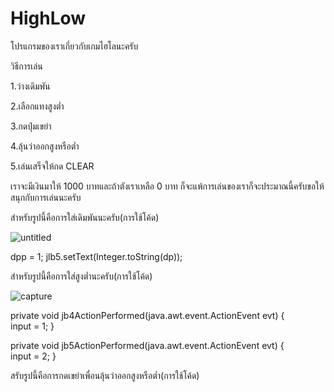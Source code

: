 # HighLow
โปรแกรมของเราเกี่ยวกับเกมไฮโลนะครับ

วิธีการเล่น

1.ว่างเดิมพัน

2.เลือกแทงสูงต่ำ

3.กดปุ่มเขย่า

4.ลุ้นว่าออกสูงหรือต่ำ

5.เล่นเสร็จให้กด CLEAR

เราจะมีเงินมาให้ 1000 บาทและถ้าตังเราเหลือ 0 บาท ก็จะแพ้การเล่นของเราก็จะประมาณนี้ครับขอให้สนุกกับการเล่นนะครับ

สำหรับรูปนี้คือการใส่เดิมพันนะครับ(การใช้โค้ด)

![untitled](https://user-images.githubusercontent.com/45460095/49273012-21959600-f4a6-11e8-8fea-3584021540be.png)

 dpp = 1;
        jlb5.setText(Integer.toString(dp));

สำหรับรูปนี้คือการใส่สูงต่ำนะครับ(การใช้โค้ด)

![capture](https://user-images.githubusercontent.com/45460095/49273325-2c9cf600-f4a7-11e8-8a08-15402193b1e4.PNG)

 private void jb4ActionPerformed(java.awt.event.ActionEvent evt) {                                    
        input = 1;
}

 private void jb5ActionPerformed(java.awt.event.ActionEvent evt) {                                    
        input = 2;
}

สรับรูปนี้คือการกดเขย่าเพื่อนลุ้นว่าออกสูงหรือต่ำ(การใช้โค้ด)

